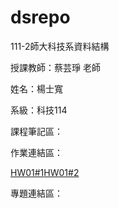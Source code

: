 # dsrepo

111-2師大科技系資料結構

授課教師：蔡芸琤 老師

姓名：楊士寬

系級：科技114

課程筆記區：

作業連結區：
<p><a href="https://youtu.be/a6e3RKH_-EQ" target="_blank">HW01#1</a><a href="https://youtu.be/a6e3RKH_-EQ" target="_blank">HW01#2</a></p>


專題連結區：
